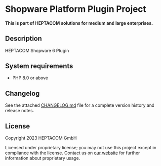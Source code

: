 # Shopware Platform Plugin Project
#### This is part of HEPTACOM solutions for medium and large enterprises.

## Description

HEPTACOM Shopware 6 Plugin


## System requirements

* PHP 8.0 or above


## Changelog

See the attached [CHANGELOG.md](./CHANGELOG.md) file for a complete version history and release notes.


## License

Copyright 2023 HEPTACOM GmbH

Licensed under proprietary license; you may not use this project except in compliance with the license.
Contact us on [our website](https://www.heptacom.de) for further information about proprietary usage.
